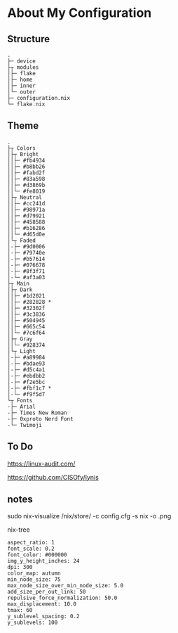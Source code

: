 # About My Configuration

## Structure

```
.
├─ device
├┬ modules
│├─ flake
│├─ home
│├─ inner
│└─ outer
├─ configuration.nix        
└─ flake.nix               
```

## Theme

```
.
├┬ Colors
│├┬ Bright
││├─ #fb4934
││├─ #b8bb26
││├─ #fabd2f
││├─ #83a598
││├─ #d3869b
││└─ #fe8019
│├┬ Neutral
││├─ #cc241d
││├─ #98971a
││├─ #d79921
││├─ #458588
││├─ #b16286
││└─ #d65d0e
│└┬ Faded
│-├─ #9d0006
│-├─ #79740e
│-├─ #b57614
│-├─ #076678
│-├─ #8f3f71
│-└─ #af3a03
├┬ Main
│├┬ Dark
││├─ #1d2021
││├─ #282828 *
││├─ #32302f
││├─ #3c3836
││├─ #504945
││├─ #665c54
││└─ #7c6f64
│├┬ Gray
││└─ #928374
│└┬ Light
│-├─ #a89984
│-├─ #bdae93
│-├─ #d5c4a1
│-├─ #ebdbb2
│-├─ #f2e5bc
│-├─ #fbf1c7 *
│-└─ #f9f5d7
└┬ Fonts
-├─ Arial
-├─ Times New Roman
-├─ 0xproto Nerd Font
-└─ Twimoji
```

## To Do 

https://linux-audit.com/

https://github.com/CISOfy/lynis

## notes

sudo nix-visualize /nix/store/<package> -c config.cfg -s nix -o <name>.png

nix-tree

```
aspect_ratio: 1
font_scale: 0.2
font_color: #000000
img_y_height_inches: 24
dpi: 300
color_map: autumn
min_node_size: 75
max_node_size_over_min_node_size: 5.0
add_size_per_out_link: 50
repulsive_force_normalization: 50.0
max_displacement: 10.0
tmax: 60
y_sublevel_spacing: 0.2
y_sublevels: 100
```